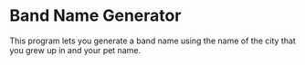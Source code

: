 # Band Name Generator
This program lets you generate a band name using the name of the city that you grew up in and your pet name.
